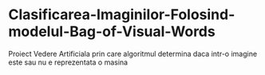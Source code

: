 # Clasificarea-Imaginilor-Folosind-modelul-Bag-of-Visual-Words
Proiect Vedere Artificiala prin care algoritmul determina daca intr-o imagine este sau nu e reprezentata o masina
